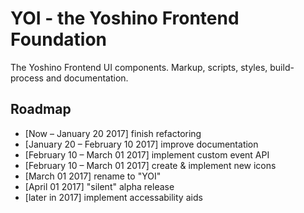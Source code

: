 # YOI - the Yoshino Frontend Foundation

The Yoshino Frontend UI components. Markup, scripts, styles, build-process and documentation.

## Roadmap

* [Now – January 20 2017] finish refactoring
* [January 20 – February 10 2017] improve documentation
* [February 10 – March 01 2017] implement custom event API
* [February 10 – March 01 2017] create & implement new icons
* [March 01 2017] rename to "YOI"
* [April 01 2017] "silent" alpha release
* [later in 2017] implement accessability aids

<!-- - - - - - - - - - - - - - - - - - - - - - - - - - - - - - - 

Dokumentation
=============

- direkte ansprache "you"
- so einfach wie möglich formulieren
- niemals "easy" schreiben, lieber "basic"
- einleitung: use this element to ...
- erstes beispiel: this is how a basic xxx looks like and how you write the markup:

Notizen
=======

- build-process
    - braucht kein deploy, compress etc. da nur auf gh-pages?
    - nein: deploy ist für dest!
    - kann auf bower als sources verzichtet werden?
        - einzige dependencies: jQuery und normalize css
        - würde den install-prozess vereinfachen
        - bower aber weiterhin für alle weiteren instanzen nutzen
- inline svgs
    - eventuell ein script schreiben das die jekyll *.md files
      parsed und inline svgs einfügt?
    - ja! macht sinn. aber wie im build-prozess eingliedern?
    - vor jedem serve oder build!
- documentation
    - tables vereinheitlichen
    - link zu source files: immer git

- - - - - - - - - - - - - - - - - - - - - - - - - - - - - - - -->
